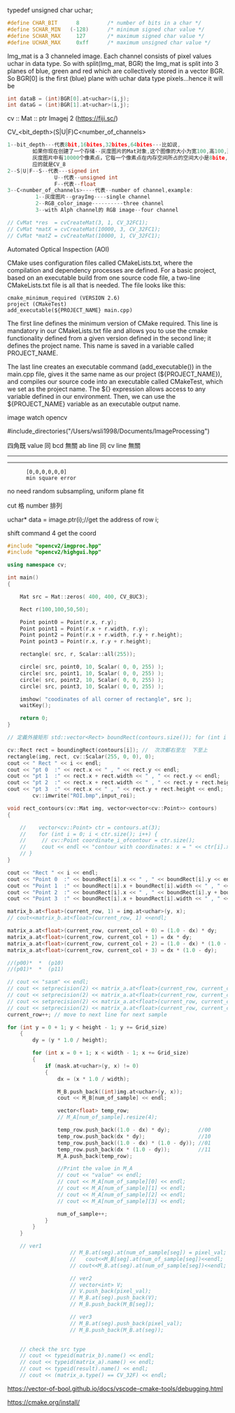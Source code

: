 typedef unsigned char uchar;

```cpp
#define CHAR_BIT      8         /* number of bits in a char */
#define SCHAR_MIN   (-128)      /* minimum signed char value */
#define SCHAR_MAX     127       /* maximum signed char value */
#define UCHAR_MAX     0xff      /* maximum unsigned char value */
```

Img_mat is a 3 channeled image. Each channel consists of pixel values uchar in data type. So with split(Img_mat, BGR) the Img_mat is split into 3 planes of blue, green and red which are collectively stored in a vector BGR. So BGR[0] is the first (blue) plane with uchar data type pixels...hence it will be

```cpp
int dataB = (int)BGR[0].at<uchar>(i,j);
int dataG = (int)BGR[1].at<uchar>(i,j);
```

cv :: Mat :: ptr
Imagej 2 (https://fiji.sc/)

CV\_<bit_depth>(S|U|F)C<number_of_channels>

```cpp
1--bit_depth---代表8bit,16bites,32bites,64bites---比如说,
        如果你现在创建了一个存储--灰度图片的Mat对象,这个图像的大小为宽100,高100,那么,现在这张
        灰度图片中有10000个像素点，它每一个像素点在内存空间所占的空间大小是8bite,8位--所以它对
        应的就是CV_8
2--S|U|F--S--代表---signed int
               U--代表--unsigned int
               F--代表--float
3--C<number_of_channels>----代表--number of channel,example:
         1--灰度图片--grayImg----single channel
         2--RGB_color_image----------three channel
         3--with Alph channel的 RGB image--four channel
```

```cpp
// CvMat *res  = cvCreateMat(3, 1, CV_32FC1);
// CvMat *matX = cvCreateMat(10000, 3, CV_32FC1);
// CvMat *matZ = cvCreateMat(10000, 1, CV_32FC1);

```

Automated Optical Inspection (AOI)

CMake uses configuration files called CMakeLists.txt, where the compilation and
dependency processes are defined. For a basic project, based on an executable build
from one source code file, a two-line CMakeLists.txt file is all that is needed. The
file looks like this:

```
cmake_minimum_required (VERSION 2.6)
project (CMakeTest)
add_executable(${PROJECT_NAME} main.cpp)
```

The first line defines the minimum version of CMake required. This line is
mandatory in our CMakeLists.txt file and allows you to use the cmake functionality
defined from a given version defined in the second line; it defines the project name.
This name is saved in a variable called PROJECT_NAME.

The last line creates an executable command (add_executable()) in the main.cpp
file, gives it the same name as our project (${PROJECT_NAME}), and compiles our
source code into an executable called CMakeTest, which we set as the project name.
The ${} expression allows access to any variable defined in our environment.
Then, we can use the \${PROJECT_NAME} variable as an executable output name.

image watch opencv

#include_directories("/Users/wsli1998/Documents/ImageProcessing")

四角既 value 同 bcd 無關 ab line 同 cv line 無關

---

---

          [0,0,0,0,0,0]
          min square error

no need random subsampling, uniform plane fit

cut 格 number 排列

uchar\* data = image.ptr<uchar>(i);//get the address of row i;

shift command 4 get the coord

```cpp
#include "opencv2/imgproc.hpp"
#include "opencv2/highgui.hpp"

using namespace cv;

int main()
{

    Mat src = Mat::zeros( 400, 400, CV_8UC3);

    Rect r(100,100,50,50);

    Point point0 = Point(r.x, r.y);
    Point point1 = Point(r.x + r.width, r.y);
    Point point2 = Point(r.x + r.width, r.y + r.height);
    Point point3 = Point(r.x, r.y + r.height);

    rectangle( src, r, Scalar::all(255));

    circle( src, point0, 10, Scalar( 0, 0, 255) );
    circle( src, point1, 10, Scalar( 0, 0, 255) );
    circle( src, point2, 10, Scalar( 0, 0, 255) );
    circle( src, point3, 10, Scalar( 0, 0, 255) );

    imshow( "coodinates of all corner of rectangle", src );
    waitKey();

    return 0;
}
```

```cpp
// 定義外接矩形 std::vector<Rect> boundRect(contours.size()); for (int i =0;i<contours.size();i++) { // 獲取最小外接矩形 boundRect[i] = boundingRect(contours[i]); // 在原圖像上繪製最小外接矩形 rectangle(src, boundRect[i], Scalar(0, 255, 0)); }

```

```cpp
cv::Rect rect = boundingRect(contours[i]); //  次次都右至左  下至上
rectangle(img, rect, cv::Scalar(255, 0, 0), 0);
cout << " Rect " << i << endl;
cout << "pt 0  :" << rect.x << " , " << rect.y << endl;
cout << "pt 1  :" << rect.x + rect.width << " , " << rect.y << endl;
cout << "pt 2  :" << rect.x + rect.width << " , " << rect.y + rect.height << endl;
cout << "pt 3  :" << rect.x << " , " << rect.y + rect.height << endl;
        cv::imwrite("ROI.bmp",input_roi);
```

```cpp
void rect_contours(cv::Mat img, vector<vector<cv::Point>> contours)
{

	//    vector<cv::Point> ctr = contours.at(3);
	//    for (int i = 0; i < ctr.size(); i++) {
	//     // cv::Point coordinate_i_ofcontour = ctr.size();
	//     cout << endl << "contour with coordinates: x = " << ctr[i].x << " y = " << ctr[i].y;
	// }
}
```

```cpp
cout << "Rect " << i << endl;
cout << "Point 0  :" << boundRect[i].x << " , " << boundRect[i].y << endl;
cout << "Point 1  :" << boundRect[i].x + boundRect[i].width << " , " << boundRect[i].y << endl;
cout << "Point 2  :" << boundRect[i].x << " , " << boundRect[i].y + boundRect[i].height << endl;
cout << "Point 3  :" << boundRect[i].x + boundRect[i].width << " , " << boundRect[i].y + boundRect[i].height << endl;
```

```cpp
matrix_b.at<float>(current_row, 1) = img.at<uchar>(y, x);
// cout<<matrix_b.at<float>(current_row, 1) <<endl;

matrix_a.at<float>(current_row, current_col + 0) = (1.0 - dx) * dy;			//00
matrix_a.at<float>(current_row, current_col + 1) = dx * dy;					//10
matrix_a.at<float>(current_row, current_col + 2) = (1.0 - dx) * (1.0 - dy); //01
matrix_a.at<float>(current_row, current_col + 3) = dx * (1.0 - dy);			//11

//(p00)*  *  (p10)
//(p01)*  *  (p11)

// cout << "sasm" << endl;
// cout << setprecision(2) << matrix_a.at<float>(current_row, current_col + 0) << endl; //00
// cout << setprecision(2) << matrix_a.at<float>(current_row, current_col + 1) << endl; //10
// cout << setprecision(2) << matrix_a.at<float>(current_row, current_col + 2) << endl; //01
// cout << setprecision(2) << matrix_a.at<float>(current_row, current_col + 3) << endl; //11
current_row++; // move to next line for next sample
```

```cpp
for (int y = 0 + 1; y < height - 1; y += Grid_size)
	{
		dy = (y * 1.0 / height);

		for (int x = 0 + 1; x < width - 1; x += Grid_size)
		{
			if (mask.at<uchar>(y, x) != 0)
			{
				dx = (x * 1.0 / width);

				M_B.push_back((int)img.at<uchar>(y, x));
				cout << M_B[num_of_sample] << endl;

				vector<float> temp_row;
				// M_A[num_of_sample].resize(4);

				temp_row.push_back((1.0 - dx) * dy);		 //00
				temp_row.push_back(dx * dy);				 //10
				temp_row.push_back((1.0 - dx) * (1.0 - dy)); //01
				temp_row.push_back(dx * (1.0 - dy));		 //11
				M_A.push_back(temp_row);

				//Print the value in M_A
				// cout << "value" << endl;
				// cout << M_A[num_of_sample][0] << endl;
				// cout << M_A[num_of_sample][1] << endl;
				// cout << M_A[num_of_sample][2] << endl;
				// cout << M_A[num_of_sample][3] << endl;

				num_of_sample++;
			}
		}
	}

```

```cpp
	// ver1
					// M_B.at(seg).at(num_of_sample[seg]) = pixel_val;
					//   cout<<M_B[seg].at(num_of_sample[seg])<<endl;
					// cout<<M_B.at(seg).at(num_of_sample[seg])<<endl;

					// ver2
					// vector<int> V;
					// V.push_back(pixel_val);
					// M_B.at(seg).push_back(V);
					// M_B.push_back(M_B[seg]);

					// ver3
					// M_B.at(seg).push_back(pixel_val);
					// M_B.push_back(M_B.at(seg));
    
```

```cpp
	// check the src type
	// cout << typeid(matrix_b).name() << endl;
	// cout << typeid(matrix_a).name() << endl;
	// cout << typeid(result).name() << endl;
	// cout << (matrix_a.type() == CV_32F) << endl;
```

https://vector-of-bool.github.io/docs/vscode-cmake-tools/debugging.html

https://cmake.org/install/


